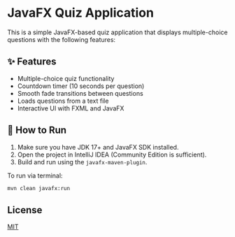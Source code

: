 # JavaFX Quiz Application

This is a simple JavaFX-based quiz application that displays multiple-choice questions with the following features:

## ✨ Features

- Multiple-choice quiz functionality
- Countdown timer (10 seconds per question)
- Smooth fade transitions between questions
- Loads questions from a text file
- Interactive UI with FXML and JavaFX

## 🚀 How to Run

1. Make sure you have JDK 17+ and JavaFX SDK installed.
2. Open the project in IntelliJ IDEA (Community Edition is sufficient).
3. Build and run using the `javafx-maven-plugin`.

To run via terminal:

```bash
mvn clean javafx:run
```

## License

[MIT](https://choosealicense.com/licenses/mit/)
